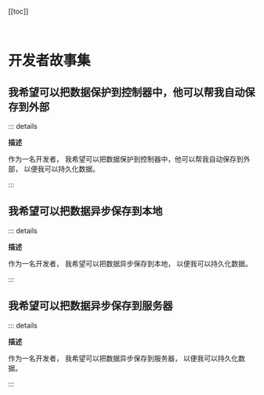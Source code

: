 [[toc]]

<br />

# 开发者故事集

## 我希望可以把数据保护到控制器中，他可以帮我自动保存到外部

::: details

**描述**

作为一名开发者，
我希望可以把数据保护到控制器中，他可以帮我自动保存到外部，
以便我可以持久化数据。

:::

## 我希望可以把数据异步保存到本地

::: details

**描述**

作为一名开发者，
我希望可以把数据异步保存到本地，
以便我可以持久化数据。

:::

## 我希望可以把数据异步保存到服务器

::: details

**描述**

作为一名开发者，
我希望可以把数据异步保存到服务器，
以便我可以持久化数据。

:::
